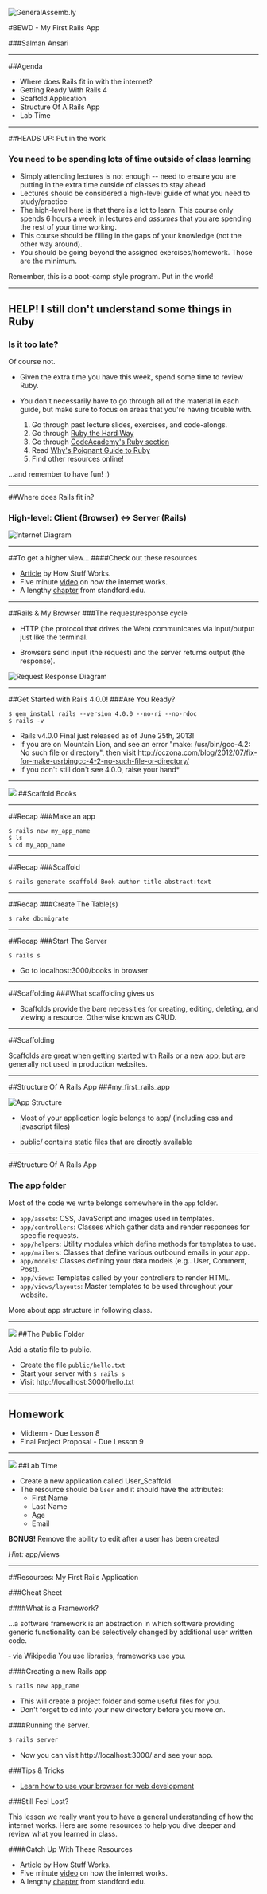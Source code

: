 ![GeneralAssemb.ly](https://github.com/generalassembly/ga-ruby-on-rails-for-devs/raw/master/images/ga.png "GeneralAssemb.ly")

#BEWD - My First Rails App

###Salman Ansari

---


##Agenda

*	Where does Rails fit in with the internet?
*	Getting Ready With Rails 4
*	Scaffold Application
*	Structure Of A Rails App
*	Lab Time

---

##HEADS UP: Put in the work
### You need to be spending lots of time outside of class learning

*	Simply attending lectures is not enough -- need to ensure you are putting in the extra time outside of classes to stay ahead
*	Lectures should be considered a high-level guide of what you need to study/practice
*	The high-level here is that there is a lot to learn. This course only spends 6 hours a week in lectures and *assumes* that you are spending the rest of your time working. 
*	This course should be filling in the gaps of your knowledge (not the other way around).
*	You should be going beyond the assigned exercises/homework. Those are the minimum.

Remember, this is a boot-camp style program. Put in the work!

---

## HELP! I still don't understand some things in Ruby
### Is it too late?

Of course not.

*	Given the extra time you have this week, spend some time to review Ruby. 
*	You don't necessarily have to go through all of the material in each guide, but make sure to focus on areas that you're having trouble with.

	1. Go through past lecture slides, exercises, and code-alongs.
	2. Go through [Ruby the Hard Way](http://ruby.learncodethehardway.org/)
	3. Go through [CodeAcademy's Ruby section](http://www.codecademy.com/tracks/ruby)
	4. Read [Why's Poignant Guide to Ruby](http://www.rubyinside.com/media/poignant-guide.pdf)
	5. Find other resources online!
	

…and remember to have fun! :)

---

##Where does Rails fit in?
### High-level: Client (Browser) <-> Server (Rails)

![Internet Diagram](../../assets/rails/internet.png)

---


##To get a higher view…
####Check out these resources

* [Article](http://computer.howstuffworks.com/internet/basics/internet.htm) by How Stuff Works.
* Five minute [video](http://www.youtube.com/watch?v=7_LPdttKXPc) on how the internet works.
* A lengthy [chapter](http://www.stanford.edu/class/msande91si/www-spr04/readings/week1/InternetWhitepaper.htm) from standford.edu.

---


##Rails & My Browser
###The request/response cycle

*	HTTP (the protocol that drives the Web) communicates via input/output just like the terminal.

*	Browsers send input (the request) and the server returns output (the response).

![Request Response Diagram](../../assets/rails/response_request.png)

---


##Get Started with Rails 4.0.0!
###Are You Ready?


	$ gem install rails --version 4.0.0 --no-ri --no-rdoc
	$ rails -v		

* Rails v4.0.0 Final just released as of June 25th, 2013!
* If you are on Mountain Lion, and see an error "make: /usr/bin/gcc-4.2: No such file or directory", then visit http://cczona.com/blog/2012/07/fix-for-make-usrbingcc-4-2-no-such-file-or-directory/
* If you don't still don't see 4.0.0, raise your hand* 

---

<img id ='icon' src="../../assets/ICL_icons/Code_along_icon_md.png">
##Scaffold Books

---

##Recap 
###Make an app

	$ rails new my_app_name
	$ ls 
	$ cd my_app_name

---

##Recap 
###Scaffold

	$ rails generate scaffold Book author title abstract:text

---


##Recap 
###Create The Table(s)

	$ rake db:migrate

---


##Recap 
###Start The Server

	$ rails s
	
* Go to localhost:3000/books in browser

---


##Scaffolding
###What scaffolding gives us

*	Scaffolds provide the bare necessities for creating, editing, deleting, and viewing a resource. Otherwise known as CRUD.

---


##Scaffolding

Scaffolds are great when getting started with Rails or a new app, but are generally not used in production websites.

---


##Structure Of A Rails App
###my_first_rails_app


![App Structure](../../assets/rails/app_structure.png)

*	Most of your application logic belongs to app/ (including css and javascript files)

*	public/ contains static files that are directly available

---




##Structure Of A Rails App
### The app folder

Most of the code we write belongs somewhere in the `app` folder.

* `app/assets`: CSS, JavaScript and images used in templates.
* `app/controllers`: Classes which gather data and render responses for specific
  requests.
* `app/helpers`: Utility modules which define methods for templates to use.
* `app/mailers`: Classes that define various outbound emails in your app.
* `app/models`: Classes defining your data models (e.g.. User, Comment, Post).
* `app/views`: Templates called by your controllers to render HTML.
* `app/views/layouts`: Master templates to be used throughout your website.

More about app structure in following class.
 
---


<img id ='icon' src="../../assets/ICL_icons/Code_along_icon_md.png">
##The Public Folder

Add a static file to public.

* Create the file `public/hello.txt`
* Start your server with `$ rails s`
* Visit http://localhost:3000/hello.txt

---


## Homework

*	Midterm - Due Lesson 8
*	Final Project Proposal - Due Lesson 9

---



<img id ='icon' src="../../assets/ICL_icons/Exercise_icon_md.png">
##Lab Time

*	Create a new application called User_Scaffold. 
*	The resource should be `User` and it should have the attributes: 
	*	First Name
	*	Last Name
	*	Age
	*	Email

__BONUS!__ Remove the ability to edit after a user has been created

_Hint:_ app/views   

---


<div id="resources">
##Resources: My First Rails Application

###Cheat Sheet

####What is a Framework?


...a software framework is an abstraction in which software providing generic functionality can be selectively changed by additional user written code.

&dash; via Wikipedia
You use libraries, frameworks use you.

####Creating a new Rails app

```bash
$ rails new app_name
```

*   This will create a project folder and some useful files for you. 
*   Don't forget to cd into your new directory before you move on.

####Running the server.

```bash
$ rails server
```

* Now you can visit http://localhost:3000/ and see your app.


###Tips & Tricks

* [Learn how to use your browser for web development](http://discover-devtools.codeschool.com/)

###Still Feel Lost? 

This lesson we really want you to have a general understanding of how the internet works. Here are some resources to help you dive deeper and review what you learned in class. 

####Catch Up With These Resources

* [Article](http://computer.howstuffworks.com/internet/basics/internet.htm) by How Stuff Works.
* Five minute [video](http://www.youtube.com/watch?v=7_LPdttKXPc) on how the internet works.
* A lengthy [chapter](http://www.stanford.edu/class/msande91si/www-spr04/readings/week1/InternetWhitepaper.htm) from standford.edu.




